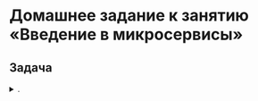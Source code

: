 # Домашнее задание к занятию «Введение в микросервисы»

## Задача 
<details> <summary> . </summary>

Руководство крупного интернет-магазина, у которого постоянно растёт пользовательская база и количество заказов, рассматривает возможность переделки своей внутренней ИТ-системы на основе микросервисов.
Вас пригласили в качестве консультанта для оценки целесообразности перехода на микросервисную архитектуру.
Опишите, какие выгоды может получить компания от перехода на микросервисную архитектуру и какие проблемы нужно решить в первую очередь.

#

> ### Решение:
>
Основные решения внедрения микросервисной архитектуры — это:

- рост системы,
- рост нагрузки,
- появление новых задач.

В предложенном случае для крупного интернет-магазине где активно растут пользовательская база и количество заказов, следовательно и увеличивается и нагрузка на систему. 
Приводит к необходимости её масштабирования. 
Если же использовать монолитную архитектуру, в определённый момент приведёт к пределу мощности оборудования или ценовых затрат. 
Это может привести к проблемам быстродействия приложения и стабильности работы системы.

Переход на микросервисную архитектуру для крупного интернет-магазина может принести следующие выгоды:

1. Масштабируемость: микросервисы можно легко масштабировать вертикально и горизонтально, чтобы обеспечить производительность и доступность системы даже при её высокой нагрузке.

2. Гибкость: микросервисы предоставляют гибкую архитектуру, в которой можно быстро и легко добавлять, удалять и изменять функциональность системы. А именно возможность применять новые технологии и возможность быстро изменять код отдельных её составляющих, не боясь сломать остальные составляющие системы.

3. Надёжность: Более высокая устойчивость к ошибкам за счет асинхронного взаимодействия между микросервисами. Микросервисы обеспечивают высокую отказоустойчивость системы благодаря модульности и архитектуре, что позволяет заменять сервисы и переключаться между ними в случае сбоя одного из них. Устойчивость к ошибкам, что также можно отнести к надёжности: ошибка в работе одного сервиса не приведёт к отказу работы всего приложения. 
Например, не будет работать корзина покупок, но продолжат работать другие сервисы, отвечающие за просмотр или сравнение товара, добавление в избранное и т.д.

4. Различные доп. возможности:
 замена технологий в проекте, например, замена языка программирования Java на Python или наоборот.
 распределения зон ответственности по разработке и сопровождению отдельных микросервисов между различными командами, в зависимости от их функциональных обязанностей в организации.


При переходе на микросервисную архитектуру, особенно на начальных этапах, интернет-магазину нужно решить ряд вероятных проблем:

- переработка инфраструктуры, которая будет поддерживать работу множества независимых сервисов;

- определение правильного размера каждого сервиса, чтобы избежать проблем с производительностью;

- обеспечение управления данными каждого сервиса. Каждый микросервис обычно, но не всегда, имеет собственную базу данных, что может создать проблемы с соответствием данных между сервисами и с восстановлением данных в случае сбоев;

- переработка существующего кода приложения, что может затянуться надолго;

- Ведение журналов и хорошее логирование, мониторинг - для каждого сервиса потребуются внедрения систем управления конфигурациями, система хранения артефактов и репозитории для различных микросервисов;

- Несовместимость некоторых API - возникнет необходимость стандартизовать API между микросервисами, чтобы научить их "общаться" друг с другом и обеспечить возможность разработки микросервисов независимо друг от друга.

- Организация команды, которая будет управлять сервисами - повышение сложности разработки системы и увеличение затрат на её управление - применение различных технологий в разработке микросервисов потребует от команды разработчиков большего профессионализма и опыта, а от команды сопровождения потребуются знания и умения в настройке логирования и сбора метрик микросервисов для скорейшего определения сбоев и проблем в их работе. 

- Поскольку при переходе на микросервисную архитектуру повышается частота деплоймента кода, возникает необходимость автоматизации выполнения сборок средствами CI/CD и тестирование результатов деплоймента.

- Переход с монолитной системы на микросервисы может занять большое количество времени и далеко не всегда понятно, как разграничить монолит на различные микросервисы.